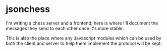 jsonchess
=========

I'm writing a chess server and a frontend; here is where I'll document the messages they send to each other once it's more stable.

This is also the place where any Javascript modules which can be used by both the client and server to help them implement the protocol will be kept.
